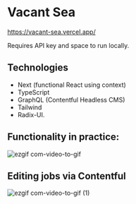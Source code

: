 # Vacant Sea

https://vacant-sea.vercel.app/

Requires API key and space to run locally.

## Technologies

- Next (functional React using context)
- TypeScript
- GraphQL (Contentful Headless CMS)
- Tailwind
- Radix-UI.

## Functionality in practice:

![ezgif com-video-to-gif](https://github.com/lukes-code/vacant-sea/assets/21207597/88fde7b6-14e8-496b-ae6c-c956ae8ca28d)

## Editing jobs via Contentful

![ezgif com-video-to-gif (1)](https://github.com/lukes-code/vacant-sea/assets/21207597/e2ccfa64-684b-4f8d-a1b0-cd99c539ed0e)
